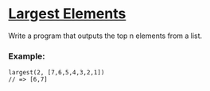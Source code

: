 # [Largest Elements](https://www.codewars.com/kata/53d32bea2f2a21f666000256) #

Write a program that outputs the top n elements from a list.

### Example: ###

    largest(2, [7,6,5,4,3,2,1])
    // => [6,7]
